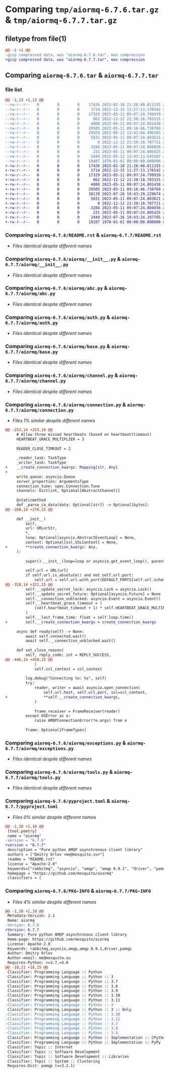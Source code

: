 # Comparing `tmp/aiormq-6.7.6.tar.gz` & `tmp/aiormq-6.7.7.tar.gz`

## filetype from file(1)

```diff
@@ -1 +1 @@
-gzip compressed data, was "aiormq-6.7.6.tar", max compression
+gzip compressed data, was "aiormq-6.7.7.tar", max compression
```

## Comparing `aiormq-6.7.6.tar` & `aiormq-6.7.7.tar`

### file list

```diff
@@ -1,13 +1,13 @@
--rw-r--r--   0        0        0    17426 2023-02-18 21:26:40.811315 aiormq-6.7.6/README.rst
--rw-r--r--   0        0        0     1714 2022-12-15 11:27:13.176542 aiormq-6.7.6/aiormq/__init__.py
--rw-r--r--   0        0        0    17329 2023-05-11 09:07:24.799939 aiormq-6.7.6/aiormq/abc.py
--rw-r--r--   0        0        0      862 2022-12-12 22:30:18.703315 aiormq-6.7.6/aiormq/auth.py
--rw-r--r--   0        0        0     4800 2023-05-11 09:07:24.801438 aiormq-6.7.6/aiormq/base.py
--rw-r--r--   0        0        0    29505 2023-05-11 09:16:46.730769 aiormq-6.7.6/aiormq/channel.py
--rw-r--r--   0        0        0    29929 2023-05-12 13:43:04.496203 aiormq-6.7.6/aiormq/connection.py
--rw-r--r--   0        0        0     5831 2023-05-11 09:07:24.803621 aiormq-6.7.6/aiormq/exceptions.py
--rw-r--r--   0        0        0        0 2022-12-12 22:30:18.707721 aiormq-6.7.6/aiormq/py.typed
--rw-r--r--   0        0        0     3284 2023-05-11 09:07:24.804856 aiormq-6.7.6/aiormq/tools.py
--rw-r--r--   0        0        0      231 2023-05-11 09:07:24.805425 aiormq-6.7.6/aiormq/types.py
--rw-r--r--   0        0        0     2449 2023-05-12 13:43:13.645587 aiormq-6.7.6/pyproject.toml
--rw-r--r--   0        0        0    19407 1970-01-01 00:00:00.000000 aiormq-6.7.6/PKG-INFO
+-rw-r--r--   0        0        0    17426 2023-02-18 21:26:40.811315 aiormq-6.7.7/README.rst
+-rw-r--r--   0        0        0     1714 2022-12-15 11:27:13.176542 aiormq-6.7.7/aiormq/__init__.py
+-rw-r--r--   0        0        0    17329 2023-05-11 09:07:24.799939 aiormq-6.7.7/aiormq/abc.py
+-rw-r--r--   0        0        0      862 2022-12-12 22:30:18.703315 aiormq-6.7.7/aiormq/auth.py
+-rw-r--r--   0        0        0     4800 2023-05-11 09:07:24.801438 aiormq-6.7.7/aiormq/base.py
+-rw-r--r--   0        0        0    29505 2023-05-11 09:16:46.730769 aiormq-6.7.7/aiormq/channel.py
+-rw-r--r--   0        0        0    30139 2023-07-26 10:43:29.229674 aiormq-6.7.7/aiormq/connection.py
+-rw-r--r--   0        0        0     5831 2023-05-11 09:07:24.803621 aiormq-6.7.7/aiormq/exceptions.py
+-rw-r--r--   0        0        0        0 2022-12-12 22:30:18.707721 aiormq-6.7.7/aiormq/py.typed
+-rw-r--r--   0        0        0     3284 2023-05-11 09:07:24.804856 aiormq-6.7.7/aiormq/tools.py
+-rw-r--r--   0        0        0      231 2023-05-11 09:07:24.805425 aiormq-6.7.7/aiormq/types.py
+-rw-r--r--   0        0        0     2449 2023-07-26 10:43:24.287705 aiormq-6.7.7/pyproject.toml
+-rw-r--r--   0        0        0    19107 1970-01-01 00:00:00.000000 aiormq-6.7.7/PKG-INFO
```

### Comparing `aiormq-6.7.6/README.rst` & `aiormq-6.7.7/README.rst`

 * *Files identical despite different names*

### Comparing `aiormq-6.7.6/aiormq/__init__.py` & `aiormq-6.7.7/aiormq/__init__.py`

 * *Files identical despite different names*

### Comparing `aiormq-6.7.6/aiormq/abc.py` & `aiormq-6.7.7/aiormq/abc.py`

 * *Files identical despite different names*

### Comparing `aiormq-6.7.6/aiormq/auth.py` & `aiormq-6.7.7/aiormq/auth.py`

 * *Files identical despite different names*

### Comparing `aiormq-6.7.6/aiormq/base.py` & `aiormq-6.7.7/aiormq/base.py`

 * *Files identical despite different names*

### Comparing `aiormq-6.7.6/aiormq/channel.py` & `aiormq-6.7.7/aiormq/channel.py`

 * *Files identical despite different names*

### Comparing `aiormq-6.7.6/aiormq/connection.py` & `aiormq-6.7.7/aiormq/connection.py`

 * *Files 1% similar despite different names*

```diff
@@ -253,14 +253,16 @@
     # Allow three missed heartbeats (based on heartbeat(timeout)
     HEARTBEAT_GRACE_MULTIPLIER = 3
 
     READER_CLOSE_TIMEOUT = 2
 
     _reader_task: TaskType
     _writer_task: TaskType
+    __create_connection_kwargs: Mapping[str, Any]
+
     write_queue: asyncio.Queue
     server_properties: ArgumentsType
     connection_tune: spec.Connection.Tune
     channels: Dict[int, Optional[AbstractChannel]]
 
     @staticmethod
     def _parse_ca_data(data: Optional[str]) -> Optional[bytes]:
@@ -268,14 +270,15 @@
 
     def __init__(
         self,
         url: URLorStr,
         *,
         loop: Optional[asyncio.AbstractEventLoop] = None,
         context: Optional[ssl.SSLContext] = None,
+        **create_connection_kwargs: Any,
     ):
 
         super().__init__(loop=loop or asyncio.get_event_loop(), parent=None)
 
         self.url = URL(url)
         if self.url.is_absolute() and not self.url.port:
             self.url = self.url.with_port(DEFAULT_PORTS[self.url.scheme])
@@ -318,14 +321,15 @@
         self.__update_secret_lock: asyncio.Lock = asyncio.Lock()
         self.__update_secret_future: Optional[asyncio.Future] = None
         self.__connection_unblocked: asyncio.Event = asyncio.Event()
         self.__heartbeat_grace_timeout = (
             (self.heartbeat_timeout + 1) * self.HEARTBEAT_GRACE_MULTIPLIER
         )
         self.__last_frame_time: float = self.loop.time()
+        self.__create_connection_kwargs = create_connection_kwargs
 
     async def ready(self) -> None:
         await self.connected.wait()
         await self.__connection_unblocked.wait()
 
     def set_close_reason(
         self, reply_code: int = REPLY_SUCCESS,
@@ -446,14 +450,15 @@
             )
             self.ssl_context = ssl_context
 
         log.debug("Connecting to: %s", self)
         try:
             reader, writer = await asyncio.open_connection(
                 self.url.host, self.url.port, ssl=ssl_context,
+                **self.__create_connection_kwargs,
             )
 
             frame_receiver = FrameReceiver(reader)
         except OSError as e:
             raise AMQPConnectionError(*e.args) from e
 
         frame: Optional[FrameTypes]
```

### Comparing `aiormq-6.7.6/aiormq/exceptions.py` & `aiormq-6.7.7/aiormq/exceptions.py`

 * *Files identical despite different names*

### Comparing `aiormq-6.7.6/aiormq/tools.py` & `aiormq-6.7.7/aiormq/tools.py`

 * *Files identical despite different names*

### Comparing `aiormq-6.7.6/pyproject.toml` & `aiormq-6.7.7/pyproject.toml`

 * *Files 0% similar despite different names*

```diff
@@ -1,10 +1,10 @@
 [tool.poetry]
 name = "aiormq"
-version = "6.7.6"
+version = "6.7.7"
 description = "Pure python AMQP asynchronous client library"
 authors = ["Dmitry Orlov <me@mosquito.su>"]
 readme = "README.rst"
 license = "Apache-2.0"
 keywords=["rabbitmq", "asyncio", "amqp", "amqp 0.9.1", "driver", "pamqp"]
 homepage = "https://github.com/mosquito/aiormq"
 classifiers = [
```

### Comparing `aiormq-6.7.6/PKG-INFO` & `aiormq-6.7.7/PKG-INFO`

 * *Files 4% similar despite different names*

```diff
@@ -1,10 +1,10 @@
 Metadata-Version: 2.1
 Name: aiormq
-Version: 6.7.6
+Version: 6.7.7
 Summary: Pure python AMQP asynchronous client library
 Home-page: https://github.com/mosquito/aiormq
 License: Apache-2.0
 Keywords: rabbitmq,asyncio,amqp,amqp 0.9.1,driver,pamqp
 Author: Dmitry Orlov
 Author-email: me@mosquito.su
 Requires-Python: >=3.7,<4.0
@@ -18,21 +18,15 @@
 Classifier: Programming Language :: Python
 Classifier: Programming Language :: Python :: 3
 Classifier: Programming Language :: Python :: 3.7
 Classifier: Programming Language :: Python :: 3.8
 Classifier: Programming Language :: Python :: 3.9
 Classifier: Programming Language :: Python :: 3.10
 Classifier: Programming Language :: Python :: 3.11
-Classifier: Programming Language :: Python :: 3
 Classifier: Programming Language :: Python :: 3 :: Only
-Classifier: Programming Language :: Python :: 3.10
-Classifier: Programming Language :: Python :: 3.11
-Classifier: Programming Language :: Python :: 3.7
-Classifier: Programming Language :: Python :: 3.8
-Classifier: Programming Language :: Python :: 3.9
 Classifier: Programming Language :: Python :: Implementation :: CPython
 Classifier: Programming Language :: Python :: Implementation :: PyPy
 Classifier: Topic :: Internet
 Classifier: Topic :: Software Development
 Classifier: Topic :: Software Development :: Libraries
 Classifier: Topic :: System :: Clustering
 Requires-Dist: pamqp (==3.2.1)
```

